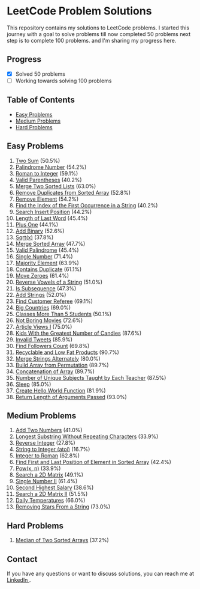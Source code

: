 # LeetCode Problem Solutions

This repository contains my solutions to LeetCode problems. I started this journey with a goal to solve problems till now completed 50 problems next step is to complete 100 problems. and I'm sharing my progress here. 

## Progress

- [x] Solved 50 problems
- [ ] Working towards solving 100 problems

## Table of Contents

- [Easy Problems](#easy-problems)
- [Medium Problems](#medium-problems)
- [Hard Problems](#hard-problems)

## Easy Problems

1. [Two Sum](https://leetcode.com/problems/two-sum/) (50.5%)
2. [Palindrome Number](https://leetcode.com/problems/palindrome-number/) (54.2%)
3. [Roman to Integer](https://leetcode.com/problems/roman-to-integer/) (59.1%)
4. [Valid Parentheses](https://leetcode.com/problems/valid-parentheses/) (40.2%)
5. [Merge Two Sorted Lists](https://leetcode.com/problems/merge-two-sorted-lists/) (63.0%)
6. [Remove Duplicates from Sorted Array](https://leetcode.com/problems/remove-duplicates-from-sorted-array/) (52.8%)
7. [Remove Element](https://leetcode.com/problems/remove-element/) (54.2%)
8. [Find the Index of the First Occurrence in a String](https://leetcode.com/problems/implement-strstr/) (40.2%)
9. [Search Insert Position](https://leetcode.com/problems/search-insert-position/) (44.2%)
10. [Length of Last Word](https://leetcode.com/problems/length-of-last-word/) (45.4%)
11. [Plus One](https://leetcode.com/problems/plus-one/) (44.1%)
12. [Add Binary](https://leetcode.com/problems/add-binary/) (52.6%)
13. [Sqrt(x)](https://leetcode.com/problems/sqrtx/) (37.8%)
14. [Merge Sorted Array](https://leetcode.com/problems/merge-sorted-array/) (47.7%)
15. [Valid Palindrome](https://leetcode.com/problems/valid-palindrome/) (45.4%)
16. [Single Number](https://leetcode.com/problems/single-number/) (71.4%)
17. [Majority Element](https://leetcode.com/problems/majority-element/) (63.9%)
18. [Contains Duplicate](https://leetcode.com/problems/contains-duplicate/) (61.1%)
19. [Move Zeroes](https://leetcode.com/problems/move-zeroes/) (61.4%)
20. [Reverse Vowels of a String](https://leetcode.com/problems/reverse-vowels-of-a-string/) (51.0%)
21. [Is Subsequence](https://leetcode.com/problems/is-subsequence/) (47.3%)
22. [Add Strings](https://leetcode.com/problems/add-strings/) (52.0%)
23. [Find Customer Referee](https://leetcode.com/problems/find-customer-referee/) (69.1%)
24. [Big Countries](https://leetcode.com/problems/big-countries/) (69.0%)
25. [Classes More Than 5 Students](https://leetcode.com/problems/classes-more-than-5-students/) (50.1%)
26. [Not Boring Movies](https://leetcode.com/problems/not-boring-movies/) (72.6%)
27. [Article Views I](https://leetcode.com/problems/article-views-i/) (75.0%)
28. [Kids With the Greatest Number of Candies](https://leetcode.com/problems/kids-with-the-greatest-number-of-candies/) (87.6%)
29. [Invalid Tweets](https://leetcode.com/problems/invalid-tweets/) (85.9%)
30. [Find Followers Count](https://leetcode.com/problems/find-followers-count/) (69.8%)
31. [Recyclable and Low Fat Products](https://leetcode.com/problems/recyclable-and-low-fat-products/) (90.7%)
32. [Merge Strings Alternately](https://leetcode.com/problems/merge-strings-alternately/) (80.0%)
33. [Build Array from Permutation](https://leetcode.com/problems/build-array-from-permutation/) (89.7%)
34. [Concatenation of Array](https://leetcode.com/problems/concatenation-of-array/) (89.7%)
35. [Number of Unique Subjects Taught by Each Teacher](https://leetcode.com/problems/number-of-unique-subjects-taught-by-each-teacher/) (87.5%)
36. [Sleep](https://leetcode.com/problems/sleep/) (85.0%)
37. [Create Hello World Function](https://leetcode.com/problems/create-hello-world-function/) (81.9%)
38. [Return Length of Arguments Passed](https://leetcode.com/problems/return-length-of-arguments-passed/) (93.0%)
## Medium Problems

1. [Add Two Numbers](https://leetcode.com/problems/add-two-numbers/) (41.0%)
2. [Longest Substring Without Repeating Characters](https://leetcode.com/problems/longest-substring-without-repeating-characters/) (33.9%)
3. [Reverse Integer](https://leetcode.com/problems/reverse-integer/) (27.8%)
4. [String to Integer (atoi)](https://leetcode.com/problems/string-to-integer-atoi/) (16.7%)
5. [Integer to Roman](https://leetcode.com/problems/integer-to-roman/) (62.8%)
6. [Find First and Last Position of Element in Sorted Array](https://leetcode.com/problems/find-first-and-last-position-of-element-in-sorted-array/) (42.4%)
7. [Pow(x, n)](https://leetcode.com/problems/powx-n/) (33.9%)
8. [Search a 2D Matrix](https://leetcode.com/problems/search-a-2d-matrix/) (49.1%)
9. [Single Number II](https://leetcode.com/problems/single-number-ii/) (61.4%)
10. [Second Highest Salary](https://leetcode.com/problems/second-highest-salary/) (38.6%)
11. [Search a 2D Matrix II](https://leetcode.com/problems/search-a-2d-matrix-ii/) (51.5%)
12. [Daily Temperatures](https://leetcode.com/problems/daily-temperatures/) (66.0%)
13. [Removing Stars From a String](https://leetcode.com/problems/removing-stars-from-a-string/) (73.0%)


## Hard Problems
1. [Median of Two Sorted Arrays](https://leetcode.com/problems/median-of-two-sorted-arrays/) (37.2%)

## Contact

If you have any questions or want to discuss solutions, you can reach me at <a href="https://linkedin.com/in/rathishkumar-m" target="_blank">
    LinkedIn
  </a>.


